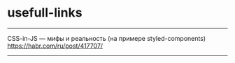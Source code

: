 # usefull-links
------------------------------------------------------------------------------------------------------------------------------------------
CSS-in-JS — мифы и реальность (на примере styled-components)
https://habr.com/ru/post/417707/

------------------------------------------------------------------------------------------------------------------------------------------
